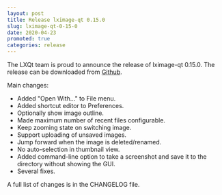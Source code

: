 ```yaml
---
layout: post
title: Release lximage-qt 0.15.0
slug: lximage-qt-0-15-0
date: 2020-04-23
promoted: true
categories: release
---
```

The LXQt team is proud to announce the release of lximage-qt 0.15.0.
The release can be downloaded from [Github](https://github.com/lxqt/lximage-qt/releases).

Main changes:

 * Added "Open With..." to File menu.
 * Added shortcut editor to Preferences.
 * Optionally show image outline.
 * Made maximum number of recent files configurable.
 * Keep zooming state on switching image.
 * Support uploading of unsaved images.
 * Jump forward when the image is deleted/renamed.
 * No auto-selection in thumbnail view.
 * Added command-line option to take a screenshot and save it to the directory  without showing the GUI.
 * Several fixes.


A full list of changes is in the CHANGELOG file.
